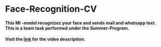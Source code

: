 # Face-Recognition-CV

#### This Ml -model recognizez your face and sends mail and whatsapp text. This is a team task performed under the Summer-Program.
#### Visit the [link](https://www.linkedin.com/posts/visheshgargavi1_teamwork-worldrecordholder-training-activity-6810280820935282688-V90o) for the video description.
